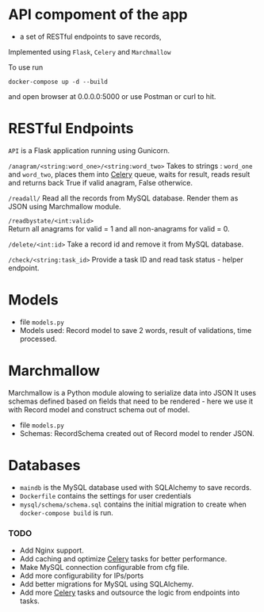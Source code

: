 # API compoment of the app 
 - a set of RESTful endpoints to save records, 

Implemented using `Flask`, `Celery` and `Marchmallow`

To use run 
```
docker-compose up -d --build
```
and open browser at 0.0.0.0:5000 or use Postman or curl to hit.



# RESTful Endpoints

`API` is a Flask application running using Gunicorn. 

   `/anagram/<string:word_one>/<string:word_two>` 
       Takes to strings : `word_one` and `word_two`, places them
       into [Celery](https://github.com/dmitryro/celery-docker-redis-mysql/tree/master/celery-queue) queue, waits for result, reads result and
       returns back True if valid anagram, False otherwice.

   `/readall/`
       Read all the records from MySQL database. Render them
       as JSON using Marchmallow module.

   `/readbystate/<int:valid>`   
       Return all anagrams for valid = 1 and all non-anagrams
       for valid = 0. 

   `/delete/<int:id>`
       Take a record id and remove it from MySQL database.

   `/check/<string:task_id>`
       Provide a task ID and read task status - helper endpoint.

# Models

   - file `models.py`
   - Models used: Record model to save 2 words, result of validations,
     time processed.
   
# Marchmallow 
   Marchmallow is a Python module alowing to serialize data into JSON
   It uses schemas defined based on fields that need to be rendered - 
   here we use it with Record model and construct schema out of model.

   - file `models.py`
   - Schemas: RecordSchema created out of Record model to render JSON.

# Databases
   - `maindb` is the MySQL database used with SQLAlchemy to save records.
   - `Dockerfile` contains the settings for user credentials
   - `mysql/schema/schema.sql` contains the initial migration to create
     when `docker-compose build` is run.

### TODO
 - Add Nginx support.
 - Add caching and optimize
   [Celery](https://github.com/dmitryro/celery-docker-redis-mysql/tree/master/celery-queue) tasks for better performance.
 - Make MySQL connection configurable from cfg file.
 - Add more configurability for IPs/ports 
 - Add better migrations for MySQL using SQLAlchemy.
 - Add more
   [Celery](https://github.com/dmitryro/celery-docker-redis-mysql/tree/master/celery-queue) tasks and outsource the logic from endpoints into tasks.

